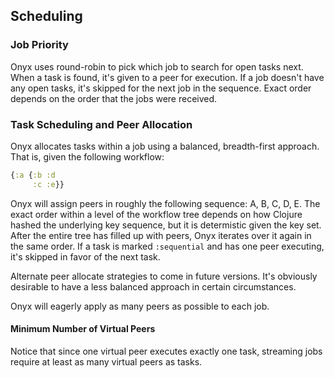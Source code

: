## Scheduling

### Job Priority

Onyx uses round-robin to pick which job to search for open tasks next. When a task is found, it's given to a peer for execution. If a job doesn't have any open tasks, it's skipped for the next job in the sequence. Exact order depends on the order that the jobs were received.

### Task Scheduling and Peer Allocation

Onyx allocates tasks within a job using a balanced, breadth-first approach. That is, given the following workflow:

```clojure
{:a {:b :d
     :c :e}}
```

Onyx will assign peers in roughly the following sequence: A, B, C, D, E. The exact order within a level of the workflow tree depends on how Clojure hashed the underlying key sequence, but it is determistic given the key set. After the entire tree has filled up with peers, Onyx iterates over it again in the same order. If a task is marked `:sequential` and has one peer executing, it's skipped in favor of the next task.

Alternate peer allocate strategies to come in future versions. It's obviously desirable to have a less balanced approach in certain circumstances.

Onyx will eagerly apply as many peers as possible to each job.

#### Minimum Number of Virtual Peers

Notice that since one virtual peer executes exactly one task, streaming jobs require at least as many virtual peers as tasks.

